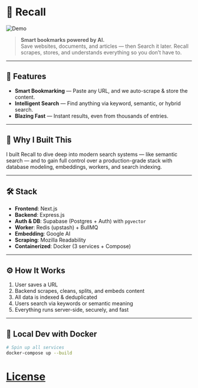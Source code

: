 # 📘 Recall

![Demo](./demo.gif) <!-- Replace this with your actual video/GIF path -->

> **Smart bookmarks powered by AI.**  
> Save websites, documents, and articles — then Search it later.
> Recall scrapes, stores, and understands everything so you don’t have to.

---

## 🚀 Features

- **Smart Bookmarking** — Paste any URL, and we auto-scrape & store the content.
- **Intelligent Search** — Find anything via keyword, semantic, or hybrid search.
- **Blazing Fast** — Instant results, even from thousands of entries.

---

## 🧠 Why I Built This

I built Recall to dive deep into modern search systems — like semantic search — and to gain full control over a production-grade stack with database modeling, embeddings, workers, and search indexing.

---

## 🛠️ Stack

- **Frontend**: Next.js
- **Backend**: Express.js
- **Auth & DB**: Supabase (Postgres + Auth) with `pgvector`
- **Worker**: Redis (upstash) + BullMQ
- **Embedding**: Google AI
- **Scraping**: Mozilla Readability
- **Containerized**: Docker (3 services + Compose)

---

## ⚙️ How It Works

1. User saves a URL
2. Backend scrapes, cleans, splits, and embeds content
3. All data is indexed & deduplicated
4. Users search via keywords or semantic meaning
5. Everything runs server-side, securely, and fast

---

## 🐳 Local Dev with Docker

```bash
# Spin up all services
docker-compose up --build
```

# [License](./LICENSE)

